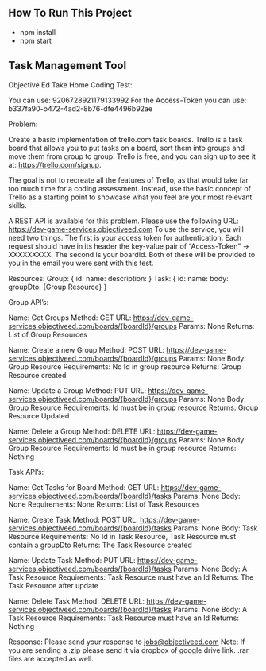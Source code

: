 ## How To Run This Project
  - npm install
  - npm start

## Task Management Tool

Objective Ed Take Home Coding Test:

You can use: 9206728921179133992
For the Access-Token you can use: b337fa90-b472-4ad2-8b76-dfe4496b92ae

Problem:

Create a basic implementation of trello.com task boards.  Trello is a task board that allows you to put tasks on a board, sort them into groups and move them from group to group.  Trello is free, and you can sign up to see it at: https://trello.com/signup.

The goal is not to recreate all the features of Trello, as that would take far too much time for a coding assessment.  Instead, use the basic concept of Trello as a starting point to showcase what you feel are your most relevant skills. 


A REST API is available for this problem.  Please use the following URL: https://dev-game-services.objectiveed.com
To use the service, you will need two things.  The first is your access token for authentication.  Each request should have in its header the key-value pair of “Access-Token” -> XXXXXXXXX.  The second is your boardId.  Both of these will be provided to you in the email you were sent with this test.

Resources:
Group: {
id:
name:
description:
}
Task: {
	id:
	name:
	body:
	groupDto: {Group Resource}
}

Group API’s:

Name: Get Groups
Method: GET
URL: https://dev-game-services.objectiveed.com/boards/{boardId}/groups
Params: None
Returns: List of Group Resources

Name: Create a new Group
Method: POST
URL: https://dev-game-services.objectiveed.com/boards/{boardId}/groups
Params: None
Body: Group Resource
Requirements: No Id in group resource
Returns: Group Resource created

Name: Update a Group
Method: PUT
URL: https://dev-game-services.objectiveed.com/boards/{boardId}/groups
Params: None
Body: Group Resource
Requirements: Id must be in group resource
Returns: Group Resource Updated

Name: Delete a Group
Method: DELETE
URL: https://dev-game-services.objectiveed.com/boards/{boardId}/groups
Params: None
Body: Group Resource
Requirements: Id must be in group resource
Returns: Nothing

Task API’s:

Name: Get Tasks for Board
Method: GET
URL: https://dev-game-services.objectiveed.com/boards/{boardId}/tasks
Params: None
Body: None
Requirements: None
Returns: List of Task Resources

Name: Create Task
Method: POST
URL: https://dev-game-services.objectiveed.com/boards/{boardId}/tasks
Params: None
Body: Task Resource
Requirements: No Id in Task Resource, Task Resource must contain a groupDto
Returns: The Task Resource created

Name: Update Task
Method: PUT
URL: https://dev-game-services.objectiveed.com/boards/{boardId}/tasks
Params: None
Body: A Task Resource
Requirements: Task Resource must have an Id
Returns: The Task Resource after update

Name: Delete Task
Method: DELETE
URL: https://dev-game-services.objectiveed.com/boards/{boardId}/tasks
Params: None
Body: A Task Resource
Requirements: Task Resource must have an Id
Returns: Nothing


Response: Please send your response to jobs@objectiveed.com
Note: If you are sending a .zip please send it via dropbox of google drive link.  .rar files are accepted as well.	
